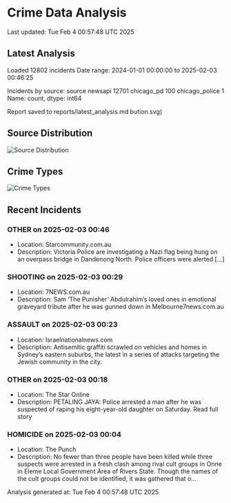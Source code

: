 # Crime Data Analysis
Last updated: Tue Feb  4 00:57:48 UTC 2025

## Latest Analysis

Loaded 12802 incidents
Date range: 2024-01-01 00:00:00 to 2025-02-03 00:46:25

Incidents by source:
source
newsapi           12701
chicago_pd          100
chicago_police        1
Name: count, dtype: int64

Report saved to reports/latest_analysis.md
bution.svg)

## Source Distribution
![Source Distribution](images/source_distribution.svg)

## Crime Types
![Crime Types](images/crime_types.svg)

## Recent Incidents

### OTHER on 2025-02-03 00:46
- Location: Starcommunity.com.au
- Description: Victoria Police are investigating a Nazi flag being hung on an overpass bridge in Dandenong North. Police officers were alerted […]


### SHOOTING on 2025-02-03 00:29
- Location: 7NEWS.com.au
- Description: Sam ‘The Punisher’ Abdulrahim’s loved ones in emotional graveyard tribute after he was gunned down in Melbourne7news.com.au


### ASSAULT on 2025-02-03 00:23
- Location: Israelnationalnews.com
- Description: Antisemitic graffiti scrawled on vehicles and homes in Sydney’s eastern suburbs, the latest in a series of attacks targeting the Jewish community in the city.


### OTHER on 2025-02-03 00:18
- Location: The Star Online
- Description: PETALING JAYA: Police arrested a man after he was suspected of raping his eight-year-old daughter on Saturday. Read full story


### HOMICIDE on 2025-02-03 00:04
- Location: The Punch
- Description: No fewer than three people have been killed while three suspects were arrested in a fresh clash among rival cult groups in Onne in Eleme Local Government Area of Rivers State. Though the names of the cult groups could not be identified, it was gathered that o…

Analysis generated at: Tue Feb  4 00:57:48 UTC 2025

